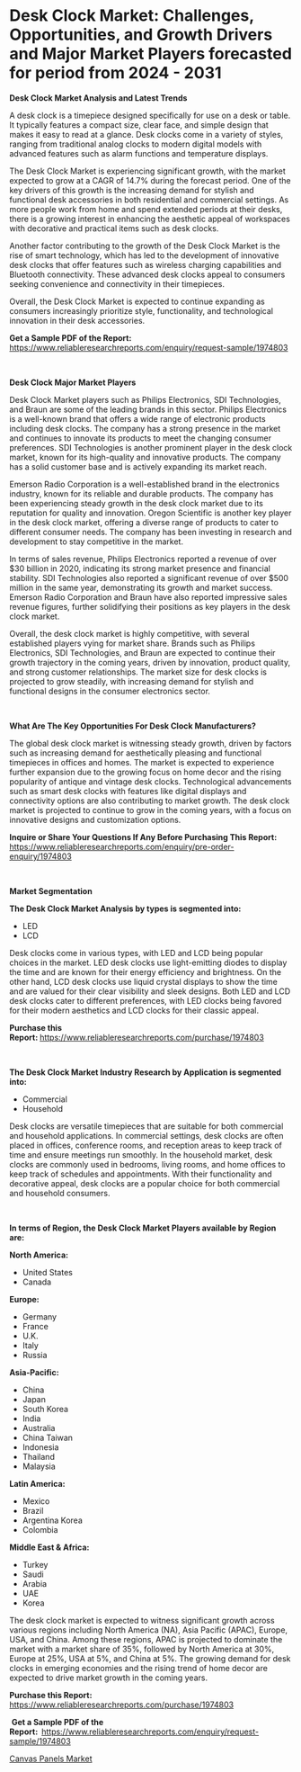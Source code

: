 <p><h1>Desk Clock Market: Challenges, Opportunities, and Growth Drivers and Major Market Players forecasted for period from 2024 - 2031</h1></p><p><strong>Desk Clock Market Analysis and Latest Trends</strong></p>
<p><p>A desk clock is a timepiece designed specifically for use on a desk or table. It typically features a compact size, clear face, and simple design that makes it easy to read at a glance. Desk clocks come in a variety of styles, ranging from traditional analog clocks to modern digital models with advanced features such as alarm functions and temperature displays.</p><p>The Desk Clock Market is experiencing significant growth, with the market expected to grow at a CAGR of 14.7% during the forecast period. One of the key drivers of this growth is the increasing demand for stylish and functional desk accessories in both residential and commercial settings. As more people work from home and spend extended periods at their desks, there is a growing interest in enhancing the aesthetic appeal of workspaces with decorative and practical items such as desk clocks.</p><p>Another factor contributing to the growth of the Desk Clock Market is the rise of smart technology, which has led to the development of innovative desk clocks that offer features such as wireless charging capabilities and Bluetooth connectivity. These advanced desk clocks appeal to consumers seeking convenience and connectivity in their timepieces.</p><p>Overall, the Desk Clock Market is expected to continue expanding as consumers increasingly prioritize style, functionality, and technological innovation in their desk accessories.</p></p>
<p><strong>Get a Sample PDF of the Report:&nbsp;</strong> <a href="https://www.reliableresearchreports.com/enquiry/request-sample/1974803">https://www.reliableresearchreports.com/enquiry/request-sample/1974803</a></p>
<p>&nbsp;</p>
<p><strong>Desk Clock Major Market Players</strong></p>
<p><p>Desk Clock Market players such as Philips Electronics, SDI Technologies, and Braun are some of the leading brands in this sector. Philips Electronics is a well-known brand that offers a wide range of electronic products including desk clocks. The company has a strong presence in the market and continues to innovate its products to meet the changing consumer preferences. SDI Technologies is another prominent player in the desk clock market, known for its high-quality and innovative products. The company has a solid customer base and is actively expanding its market reach.</p><p>Emerson Radio Corporation is a well-established brand in the electronics industry, known for its reliable and durable products. The company has been experiencing steady growth in the desk clock market due to its reputation for quality and innovation. Oregon Scientific is another key player in the desk clock market, offering a diverse range of products to cater to different consumer needs. The company has been investing in research and development to stay competitive in the market.</p><p>In terms of sales revenue, Philips Electronics reported a revenue of over $30 billion in 2020, indicating its strong market presence and financial stability. SDI Technologies also reported a significant revenue of over $500 million in the same year, demonstrating its growth and market success. Emerson Radio Corporation and Braun have also reported impressive sales revenue figures, further solidifying their positions as key players in the desk clock market.</p><p>Overall, the desk clock market is highly competitive, with several established players vying for market share. Brands such as Philips Electronics, SDI Technologies, and Braun are expected to continue their growth trajectory in the coming years, driven by innovation, product quality, and strong customer relationships. The market size for desk clocks is projected to grow steadily, with increasing demand for stylish and functional designs in the consumer electronics sector.</p></p>
<p>&nbsp;</p>
<p><strong>What Are The Key Opportunities For Desk Clock Manufacturers?</strong></p>
<p><p>The global desk clock market is witnessing steady growth, driven by factors such as increasing demand for aesthetically pleasing and functional timepieces in offices and homes. The market is expected to experience further expansion due to the growing focus on home decor and the rising popularity of antique and vintage desk clocks. Technological advancements such as smart desk clocks with features like digital displays and connectivity options are also contributing to market growth. The desk clock market is projected to continue to grow in the coming years, with a focus on innovative designs and customization options.</p></p>
<p><strong>Inquire or Share Your Questions If Any Before Purchasing This Report:</strong> <a href="https://www.reliableresearchreports.com/enquiry/pre-order-enquiry/1974803">https://www.reliableresearchreports.com/enquiry/pre-order-enquiry/1974803</a></p>
<p>&nbsp;</p>
<p><strong>Market Segmentation</strong></p>
<p><strong>The Desk Clock Market Analysis by types is segmented into:</strong></p>
<p><ul><li>LED</li><li>LCD</li></ul></p>
<p><p>Desk clocks come in various types, with LED and LCD being popular choices in the market. LED desk clocks use light-emitting diodes to display the time and are known for their energy efficiency and brightness. On the other hand, LCD desk clocks use liquid crystal displays to show the time and are valued for their clear visibility and sleek designs. Both LED and LCD desk clocks cater to different preferences, with LED clocks being favored for their modern aesthetics and LCD clocks for their classic appeal.</p></p>
<p><strong>Purchase this Report:&nbsp;</strong><a href="https://www.reliableresearchreports.com/purchase/1974803">https://www.reliableresearchreports.com/purchase/1974803</a></p>
<p>&nbsp;</p>
<p><strong>The Desk Clock Market Industry Research by Application is segmented into:</strong></p>
<p><ul><li>Commercial</li><li>Household</li></ul></p>
<p><p>Desk clocks are versatile timepieces that are suitable for both commercial and household applications. In commercial settings, desk clocks are often placed in offices, conference rooms, and reception areas to keep track of time and ensure meetings run smoothly. In the household market, desk clocks are commonly used in bedrooms, living rooms, and home offices to keep track of schedules and appointments. With their functionality and decorative appeal, desk clocks are a popular choice for both commercial and household consumers.</p></p>
<p>&nbsp;</p>
<p><strong>In terms of Region, the Desk Clock Market Players available by Region are:</strong></p>
<p>
    <p> <strong> North America: </strong>
        <ul>
            <li>United States</li>
            <li>Canada</li>
        </ul>
        </p> 
    <p> <strong> Europe: </strong>
        <ul>
            <li>Germany</li>
            <li>France</li>
            <li>U.K.</li>
            <li>Italy</li>
            <li>Russia</li>
        </ul>
        </p> 
    <p> <strong> Asia-Pacific: </strong>
        <ul>
            <li>China</li>
            <li>Japan</li>
            <li>South Korea</li>
            <li>India</li>
            <li>Australia</li>
            <li>China Taiwan</li>
            <li>Indonesia</li>
            <li>Thailand</li>
            <li>Malaysia</li>
        </ul>
        </p> 
    <p> <strong> Latin America: </strong>
        <ul>
            <li>Mexico</li>
            <li>Brazil</li>
            <li>Argentina Korea</li>
            <li>Colombia</li>
        </ul>
        </p> 
    <p> <strong> Middle East & Africa: </strong>
        <ul>
            <li>Turkey</li>
            <li>Saudi</li>
            <li>Arabia</li>
            <li>UAE</li>
            <li>Korea</li>
        </ul>
    </p>
    </p>
<p><p>The desk clock market is expected to witness significant growth across various regions including North America (NA), Asia Pacific (APAC), Europe, USA, and China. Among these regions, APAC is projected to dominate the market with a market share of 35%, followed by North America at 30%, Europe at 25%, USA at 5%, and China at 5%. The growing demand for desk clocks in emerging economies and the rising trend of home decor are expected to drive market growth in the coming years.</p></p>
<p><strong>Purchase this Report: </strong><a href="https://www.reliableresearchreports.com/purchase/1974803">https://www.reliableresearchreports.com/purchase/1974803</a></p>
<p>&nbsp;<strong>Get a Sample PDF of the Report:&nbsp;&nbsp;</strong><a href="https://www.reliableresearchreports.com/enquiry/request-sample/1974803">https://www.reliableresearchreports.com/enquiry/request-sample/1974803</a></p>
<p><strong></strong></p>
<p><p><a href="https://github.com/kufem1/Market-Research-Report-List-1/blob/main/canvas-panels-market.md">Canvas Panels Market</a></p></p>